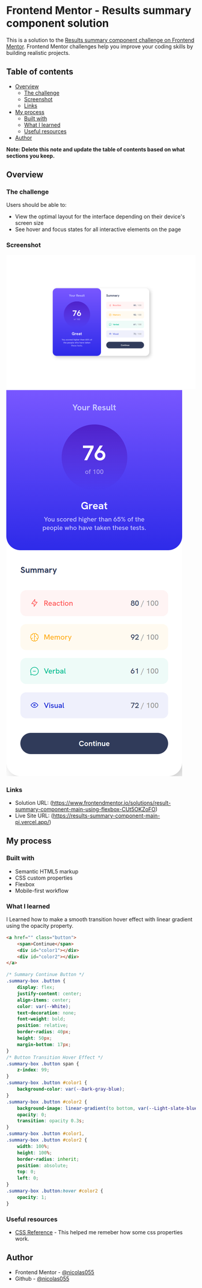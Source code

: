# Frontend Mentor - Results summary component solution

This is a solution to the [Results summary component challenge on Frontend Mentor](https://www.frontendmentor.io/challenges/results-summary-component-CE_K6s0maV). Frontend Mentor challenges help you improve your coding skills by building realistic projects. 

## Table of contents

- [Overview](#overview)
  - [The challenge](#the-challenge)
  - [Screenshot](#screenshot)
  - [Links](#links)
- [My process](#my-process)
  - [Built with](#built-with)
  - [What I learned](#what-i-learned)
  - [Useful resources](#useful-resources)
- [Author](#author)

**Note: Delete this note and update the table of contents based on what sections you keep.**

## Overview

### The challenge

Users should be able to:

- View the optimal layout for the interface depending on their device's screen size
- See hover and focus states for all interactive elements on the page

### Screenshot

![Desktop](./Screenshots/Desktop.png)
![Mobile](./Screenshots/Mobile.png)

### Links

- Solution URL: (https://www.frontendmentor.io/solutions/result-summary-component-main-using-flexbox-CUt5OKZoFO)
- Live Site URL: (https://results-summary-component-main-pi.vercel.app/)

## My process

### Built with

- Semantic HTML5 markup
- CSS custom properties
- Flexbox
- Mobile-first workflow

### What I learned

  I Learned how to make a smooth transition hover effect with linear gradient using the opacity property.

```html
<a href="" class="button">
    <span>Continue</span>
    <div id="color1"></div>
    <div id="color2"></div>
</a>
```
```css
/* Summary Continue Button */
.summary-box .button {
    display: flex;
    justify-content: center;
    align-items: center;
    color: var(--White);
    text-decoration: none;
    font-weight: bold;
    position: relative;
    border-radius: 40px;
    height: 50px;
    margin-bottom: 17px;
}
/* Button Transition Hover Effect */
.summary-box .button span {
    z-index: 99;
}
.summary-box .button #color1 {
    background-color: var(--Dark-gray-blue);
}
.summary-box .button #color2 {
    background-image: linear-gradient(to bottom, var(--Light-slate-blue), var(--Light-royal-blue));
    opacity: 0;
    transition: opacity 0.3s;
}
.summary-box .button #color1,
.summary-box .button #color2 {
    width: 100%;
    height: 100%;
    border-radius: inherit;
    position: absolute;
    top: 0;
    left: 0;
}
.summary-box .button:hover #color2 {
    opacity: 1;
}
```

### Useful resources

- [CSS Reference](https://cssreference.io/) - This helped me remeber how some css properties work.

## Author

- Frontend Mentor - [@nicolas055](https://www.frontendmentor.io/profile/nicolas055)
- Github - [@nicolas055](https://github.com/nicolas055)
